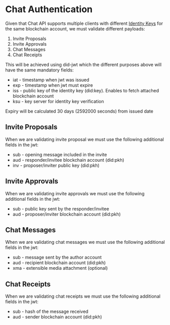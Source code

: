 # Chat Authentication

Given that Chat API supports multiple clients with different [Identity Keys](./chat-identity-keys.md) for the same blockchain account, we must validate different payloads:

1. Invite Proposals
2. Invite Approvals
3. Chat Messages
4. Chat Receipts

This will be achieved using did-jwt which the different purposes above will have the same mandatory fields:

* iat - timestamp when jwt was issued 
* exp - timestamp when jwt must expire
* iss - public key of the identity key (did:key). Enables to fetch attached blockchain account
* ksu - key server for identity key verification

Expiry will be calculated 30 days (2592000 seconds) from issued date


## Invite Proposals

When we are validating invite proposal we must use the following additional fields in the jwt:

* sub - opening message included in the invite
* aud - responder/invitee blockchain account (did:pkh)
* inv - proposer/inviter public key (did:pkh)

## Invite Approvals

When we are validating invite approvals we must use the following additional fields in the jwt:

* sub - public key sent by the responder/invitee
* aud - proposer/inviter blockchain account (did:pkh)


## Chat Messages

When we are validating chat messages we must use the following additional fields in the jwt:

* sub - message sent by the author account
* aud - recipient blockchain account (did:pkh)
* xma - extensible media attachment (optional)

## Chat Receipts

When we are validating chat receipts we must use the following additional fields in the jwt:

* sub - hash of the message received
* aud - sender blockchain account (did:pkh)

